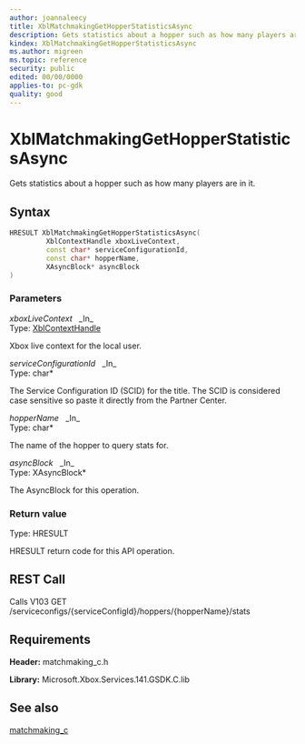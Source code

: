 ```yaml
---
author: joannaleecy
title: XblMatchmakingGetHopperStatisticsAsync
description: Gets statistics about a hopper such as how many players are in it.
kindex: XblMatchmakingGetHopperStatisticsAsync
ms.author: migreen
ms.topic: reference
security: public
edited: 00/00/0000
applies-to: pc-gdk
quality: good
---
```


# XblMatchmakingGetHopperStatisticsAsync  

Gets statistics about a hopper such as how many players are in it.  

## Syntax  
  
```cpp
HRESULT XblMatchmakingGetHopperStatisticsAsync(  
         XblContextHandle xboxLiveContext,  
         const char* serviceConfigurationId,  
         const char* hopperName,  
         XAsyncBlock* asyncBlock  
)  
```  
  
### Parameters  
  
*xboxLiveContext* &nbsp;&nbsp;\_In\_  
Type: [XblContextHandle](../../types_c/handles/xblcontexthandle.md)  
  
Xbox live context for the local user.  
  
*serviceConfigurationId* &nbsp;&nbsp;\_In\_  
Type: char*  
  
The Service Configuration ID (SCID) for the title. The SCID is considered case sensitive so paste it directly from the Partner Center.  
  
*hopperName* &nbsp;&nbsp;\_In\_  
Type: char*  
  
The name of the hopper to query stats for.  
  
*asyncBlock* &nbsp;&nbsp;\_In\_  
Type: XAsyncBlock*  
  
The AsyncBlock for this operation.  
  
  
### Return value  
Type: HRESULT
  
HRESULT return code for this API operation.
  
## REST Call  
  
Calls V103 GET /serviceconfigs/{serviceConfigId}/hoppers/{hopperName}/stats
  
## Requirements  
  
**Header:** matchmaking_c.h
  
**Library:** Microsoft.Xbox.Services.141.GSDK.C.lib
  
## See also  
[matchmaking_c](../matchmaking_c_members.md)  
  
  